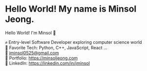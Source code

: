 # Hello World! My name is Minsol Jeong.

Hello World! I'm Minsol 👋

✊ Entry-level Software Developer exploring computer science world<br>
💛 Favorite Tech: Python, C++, JavaScript, React ...<br>
📧 jminsol0525@gmail.com<br>
🎨 Portfolio: https://minsoljeong.com<br>
💼 LinkedIn: https://linkedin.com/in/jminsol<br>
